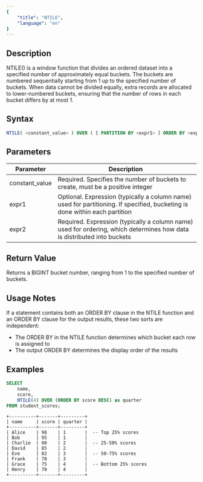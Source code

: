 ```yaml
---
{
    "title": "NTILE",
    "language": "en"
}
---
```


<!--  Licensed to the Apache Software Foundation (ASF) under one or more contributor license agreements.  See the NOTICE file distributed with this work for additional information regarding copyright ownership.  The ASF licenses this file to you under the Apache License, Version 2.0 (the "License"); you may not use this file except in compliance with the License.  You may obtain a copy of the License at

  http://www.apache.org/licenses/LICENSE-2.0

Unless required by applicable law or agreed to in writing, software distributed under the License is distributed on an "AS IS" BASIS, WITHOUT WARRANTIES OR CONDITIONS OF ANY KIND, either express or implied.  See the License for the specific language governing permissions and limitations under the License. -->

## Description

NTILE() is a window function that divides an ordered dataset into a specified number of approximately equal buckets. The buckets are numbered sequentially starting from 1 up to the specified number of buckets. When data cannot be divided equally, extra records are allocated to lower-numbered buckets, ensuring that the number of rows in each bucket differs by at most 1.

## Syntax

```sql
NTILE( <constant_value> ) OVER ( [ PARTITION BY <expr1> ] ORDER BY <expr2> [ ASC | DESC ] )
```

## Parameters
| Parameter      | Description                                                                                                                 |
| -------------- | --------------------------------------------------------------------------------------------------------------------------- |
| constant_value | Required. Specifies the number of buckets to create, must be a positive integer                                             |
| expr1          | Optional. Expression (typically a column name) used for partitioning. If specified, bucketing is done within each partition |
| expr2          | Required. Expression (typically a column name) used for ordering, which determines how data is distributed into buckets     |

## Return Value

Returns a BIGINT bucket number, ranging from 1 to the specified number of buckets.

## Usage Notes

If a statement contains both an ORDER BY clause in the NTILE function and an ORDER BY clause for the output results, these two sorts are independent:
- The ORDER BY in the NTILE function determines which bucket each row is assigned to
- The output ORDER BY determines the display order of the results

## Examples

```sql
SELECT 
    name,
    score,
    NTILE(4) OVER (ORDER BY score DESC) as quarter
FROM student_scores;
```

```text
+----------+-------+---------+
| name     | score | quarter |
+----------+-------+---------+
| Alice    | 98    | 1       |  -- Top 25% scores
| Bob      | 95    | 1       |
| Charlie  | 90    | 2       |  -- 25-50% scores
| David    | 85    | 2       |
| Eve      | 82    | 3       |  -- 50-75% scores
| Frank    | 78    | 3       |
| Grace    | 75    | 4       |  -- Bottom 25% scores
| Henry    | 70    | 4       |
+----------+-------+---------+
```
